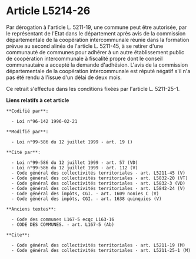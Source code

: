 # Article L5214-26

Par dérogation à l'article L. 5211-19, une commune peut être autorisée, par le représentant de l'Etat dans le département
après avis de la commission départementale de la coopération intercommunale réunie dans la formation prévue au second alinéa
de l'article L. 5211-45, à se retirer d'une communauté de communes pour adhérer à un autre établissement public de
coopération intercommunale à fiscalité propre dont le conseil communautaire a accepté la demande d'adhésion. L'avis de la
commission départementale de la coopération intercommunale est réputé négatif s'il n'a pas été rendu à l'issue d'un délai de
deux mois.

Ce retrait s'effectue dans les conditions fixées par l'article L. 5211-25-1.

**Liens relatifs à cet article**

	**Codifié par**:

	  - Loi n°96-142 1996-02-21

	**Modifié par**:

	  - Loi n°99-586 du 12 juillet 1999 - art. 19 ()

	**Cité par**:

	  - Loi n°99-586 du 12 juillet 1999 - art. 57 (VD)
	  - Loi n°99-586 du 12 juillet 1999 - art. 112 (V)
	  - Code général des collectivités territoriales - art. L5211-45 (V)
	  - Code général des collectivités territoriales - art. L5832-20 (VT)
	  - Code général des collectivités territoriales - art. L5832-3 (VD)
	  - Code général des collectivités territoriales - art. L5842-24 (V)
	  - Code général des impôts, CGI. - art. 1609 nonies C (V)
	  - Code général des impôts, CGI. - art. 1638 quinquies (V)

	**Anciens textes**:

	  - Code des communes L167-5 ecqc L163-16
	  - CODE DES COMMUNES. - art. L167-5 (Ab)

	**Cite**:

	  - Code général des collectivités territoriales - art. L5211-19 (M)
	  - Code général des collectivités territoriales - art. L5211-25-1 (M)
